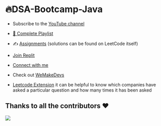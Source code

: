 # 🔥DSA-Bootcamp-Java

- Subscribe to the [YouTube channel](https://www.youtube.com/KunalKushwaha?sub_confirmation=1)

- [📂 Complete Playlist](https://www.youtube.com/playlist?list=PL9gnSGHSqcnr_DxHsP7AW9ftq0AtAyYqJ)

- ✍️ [Assignments](https://github.com/kunal-kushwaha/DSA-Bootcamp-Java/tree/main/assignments) (solutions can be found on LeetCode itself)

- [Join Replit](http://join.replit.com/kunal-kushwaha )

- [Connect with me](http://kunalkushwaha.com)

- Check out [WeMakeDevs](https://wemakedevs.org)
- [Leetcode Extension](https://chrome.google.com/webstore/detail/big-%CF%89-enhance-leetcode-ex/hfjfkofmpdgbfpkgnknikojbpljnkfkf) it can be helpful to know which companies have asked a particular question and how many times it has been asked
 
## Thanks to all the contributors ❤️
<a href = "https://github.com/kunal-kushwaha/DSA-Bootcamp-Java/graphs/contributors">
  <img src = "https://contrib.rocks/image?repo=kunal-kushwaha/DSA-Bootcamp-Java"/>
</a>
